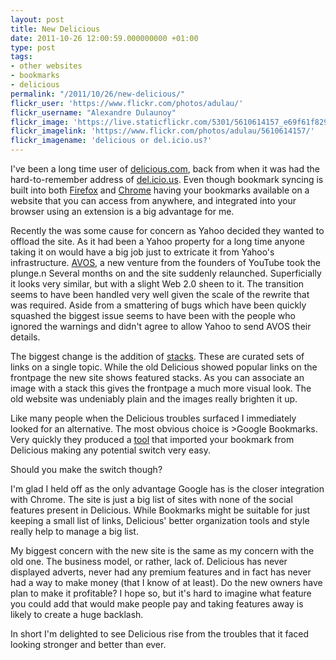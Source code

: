 ```yaml
---
layout: post
title: New Delicious
date: 2011-10-26 12:00:59.000000000 +01:00
type: post
tags:
- other websites
- bookmarks
- delicious
permalink: "/2011/10/26/new-delicious/"
flickr_user: 'https://www.flickr.com/photos/adulau/'
flickr_username: "Alexandre Dulaunoy"
flickr_image: 'https://live.staticflickr.com/5301/5610614157_e69f61f829_w.jpg'
flickr_imagelink: 'https://www.flickr.com/photos/adulau/5610614157/'
flickr_imagename: 'delicious or del.icio.us?'
---
```

I've been a long time user of [delicious.com](http://www.delicious.com), back from when it was had
the hard-to-remember address of [del.icio.us](http://del.icio.us/). Even though bookmark syncing is
built into both [Firefox](https://services.mozilla.com/) and
[Chrome](http://www.google.co.uk/support/chrome/bin/answer.py?answer=185277) having your bookmarks
available on a website that you can access from anywhere, and integrated into your browser using an extension
is a big advantage for me.

Recently the was some cause for concern as Yahoo decided they wanted to offload the site. As it had been a
Yahoo property for a long time anyone taking it on would have a big job just to extricate it from Yahoo's
infrastructure. [AVOS](http://avos.com/), a new venture from the founders of YouTube took the
plunge.n Several months on and the site suddenly relaunched. Superficially it looks very similar, but with a
slight Web 2.0 sheen to it. The transition seems to have been handled very well given the scale of the rewrite
that was required. Aside from a smattering of bugs which have been quickly squashed the biggest issue seems to
have been with the people who ignored the warnings and didn't agree to allow Yahoo to send AVOS their details.

The biggest change is the addition of [stacks](http://delicious.com/help#stack). These are curated
sets of links on a single topic. While the old Delicious showed popular links on the frontpage the new site
shows featured stacks. As you can associate an image with a stack this gives the frontpage a much more visual
look. The old website was undeniably plain and the images really brighten it up.

Like many people when the Delicious troubles surfaced I immediately looked for an alternative. The most
obvious choice is >Google Bookmarks</a>. Very quickly they produced a
[tool](https://www.google.com/bookmarks/deliciousimport) that imported your bookmark from Delicious
making any potential switch very easy.

Should you make the switch though?

I'm glad I held off as the only advantage Google has is the closer integration with Chrome. The site is just a
big list of sites with none of the social features present in Delicious. While Bookmarks might be suitable for
just keeping a small list of links, Delicious' better organization tools and style really help to manage a big
list.

My biggest concern with the new site is the same as my concern with the old one. The business model, or
rather, lack of. Delicious has never displayed adverts, never had any premium features and in fact has never
had a way to make money (that I know of at least). Do the new owners have plan to make it profitable? I hope
so, but it's hard to imagine what feature you could add that would make people pay and taking features away is
likely to create a huge backlash.

In short I'm delighted to see Delicious rise from the troubles that it faced looking stronger and better than
ever.
